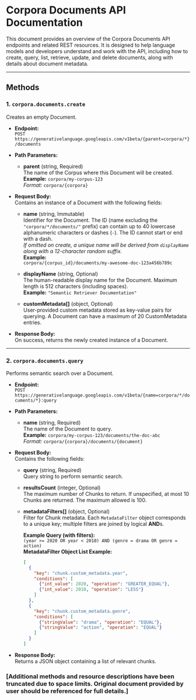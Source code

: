 
# Corpora Documents API Documentation

This document provides an overview of the Corpora Documents API endpoints and related REST resources. It is designed to help language models and developers understand and work with the API, including how to create, query, list, retrieve, update, and delete documents, along with details about document metadata.

---

## Methods

### 1. `corpora.documents.create`
Creates an empty Document.

- **Endpoint:**  
  `POST https://generativelanguage.googleapis.com/v1beta/{parent=corpora/*}/documents`

- **Path Parameters:**
  - **parent** (string, Required)  
    The name of the Corpus where this Document will be created.  
    **Example:** `corpora/my-corpus-123`  
    *Format:* `corpora/{corpora}`

- **Request Body:**  
  Contains an instance of a Document with the following fields:
  
  - **name** (string, Immutable)  
    Identifier for the Document. The ID (name excluding the `"corpora/*/documents/"` prefix) can contain up to 40 lowercase alphanumeric characters or dashes (`-`). The ID cannot start or end with a dash.  
    *If omitted on create, a unique name will be derived from `displayName` along with a 12-character random suffix.*  
    **Example:**  
    `corpora/{corpus_id}/documents/my-awesome-doc-123a456b789c`
  
  - **displayName** (string, Optional)  
    The human-readable display name for the Document. Maximum length is 512 characters (including spaces).  
    **Example:** `"Semantic Retriever Documentation"`
  
  - **customMetadata[]** (object, Optional)  
    User-provided custom metadata stored as key-value pairs for querying. A Document can have a maximum of 20 CustomMetadata entries.

- **Response Body:**  
  On success, returns the newly created instance of a Document.

---

### 2. `corpora.documents.query`
Performs semantic search over a Document.

- **Endpoint:**  
  `POST https://generativelanguage.googleapis.com/v1beta/{name=corpora/*/documents/*}:query`

- **Path Parameters:**
  - **name** (string, Required)  
    The name of the Document to query.  
    **Example:** `corpora/my-corpus-123/documents/the-doc-abc`  
    *Format:* `corpora/{corpora}/documents/{document}`

- **Request Body:**  
  Contains the following fields:
  
  - **query** (string, Required)  
    Query string to perform semantic search.
  
  - **resultsCount** (integer, Optional)  
    The maximum number of Chunks to return. If unspecified, at most 10 Chunks are returned. The maximum allowed is 100.
  
  - **metadataFilters[]** (object, Optional)  
    Filter for Chunk metadata. Each `MetadataFilter` object corresponds to a unique key; multiple filters are joined by logical **AND**s.  

    **Example Query (with filters):**  
    `(year >= 2020 OR year < 2010) AND (genre = drama OR genre = action)`  
    **MetadataFilter Object List Example:**  
    ```json
    [
      {
        "key": "chunk.custom_metadata.year",
        "conditions": [
          {"int_value": 2020, "operation": "GREATER_EQUAL"},
          {"int_value": 2010, "operation": "LESS"}
        ]
      },
      {
        "key": "chunk.custom_metadata.genre",
        "conditions": [
          {"stringValue": "drama", "operation": "EQUAL"},
          {"stringValue": "action", "operation": "EQUAL"}
        ]
      }
    ]
    ```
    
- **Response Body:**  
  Returns a JSON object containing a list of relevant chunks.  

### [Additional methods and resource descriptions have been truncated due to space limits. Original document provided by user should be referenced for full details.]

